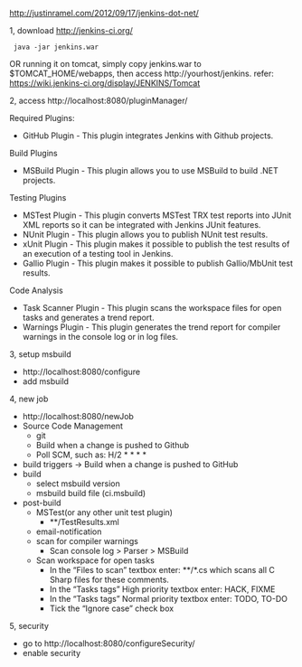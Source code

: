 http://justinramel.com/2012/09/17/jenkins-dot-net/


1, download http://jenkins-ci.org/

```
 java -jar jenkins.war
```
OR
running it on tomcat, simply copy jenkins.war to $TOMCAT_HOME/webapps, then access http://yourhost/jenkins.
refer: https://wiki.jenkins-ci.org/display/JENKINS/Tomcat

2, access http://localhost:8080/pluginManager/

Required Plugins:

* GitHub Plugin - This plugin integrates Jenkins with Github projects.

Build Plugins
* MSBuild Plugin - This plugin allows you to use MSBuild to build .NET projects.

Testing Plugins
* MSTest Plugin - This plugin converts MSTest TRX test reports into JUnit XML reports so it can be integrated with Jenkins JUnit features.
* NUnit Plugin - This plugin allows you to publish NUnit test results.
* xUnit Plugin - This plugin makes it possible to publish the test results of an execution of a testing tool in Jenkins.
* Gallio Plugin - This plugin makes it possible to publish Gallio/MbUnit test results.

Code Analysis
* Task Scanner Plugin - This plugin scans the workspace files for open tasks and generates a trend report.
* Warnings Plugin - This plugin generates the trend report for compiler warnings in the console log or in log files.


3, setup msbuild
* http://localhost:8080/configure
* add msbuild

4, new job
* http://localhost:8080/newJob
* Source Code Management
	* git
	* Build when a change is pushed to Github
	* Poll SCM, such as: H/2 * * * *
* build triggers -> Build when a change is pushed to GitHub
* build 
	* select msbuild version
	* msbuild build file (ci.msbuild)
* post-build
	* MSTest(or any other unit test plugin)
		* **/TestResults.xml
	* email-notification
	* scan for compiler warnings
		* Scan console log > Parser > MSBuild
    * Scan workspace for open tasks
    	* In the “Files to scan” textbox enter: **/*.cs which scans all C Sharp files for these comments.
		* In the “Tasks tags” High priority textbox enter: HACK, FIXME
		* In the “Tasks tags” Normal priority textbox enter: TODO, TO-DO
		* Tick the “Ignore case” check box

5, security
* go to http://localhost:8080/configureSecurity/
* enable security




